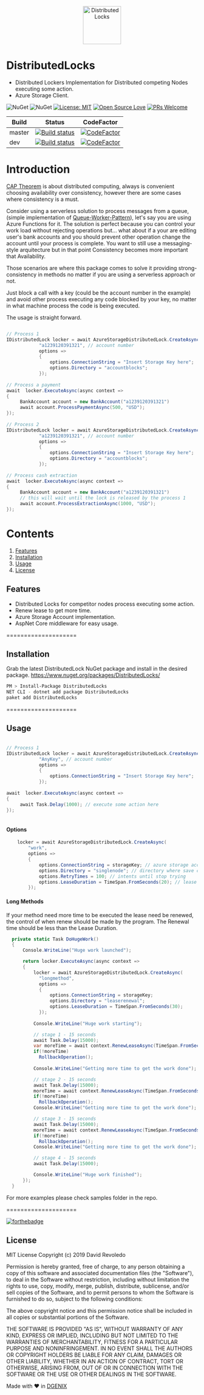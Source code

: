 <p align="center">
  <img src="DistributedLocks.png" alt="DistributedLocks" width="100"/>
</p>

DistributedLocks
====================
- Distributed Lockers Implementation for Distributed competing Nodes executing some action.
- Azure Storage Client.

![NuGet](https://img.shields.io/nuget/dt/DistributedLocks.svg)
![NuGet](https://img.shields.io/nuget/v/DistributedLocks.svg)
[![License: MIT](https://img.shields.io/badge/License-MIT-yellow.svg)](https://opensource.org/licenses/MIT)
[![Open Source Love](https://badges.frapsoft.com/os/v1/open-source.svg?v=102)](https://github.com/ellerbrock/open-source-badge/)
[![PRs Welcome](https://img.shields.io/badge/PRs-welcome-brightgreen.svg?style=flat-square)](http://makeapullrequest.com)

|Build|Status|CodeFactor|
|------|-------------|-------------|
|master|[![Build status](https://ci.appveyor.com/api/projects/status/xge7dgqwbj1uhi3e?svg=true)](https://ci.appveyor.com/project/davidrevoledo/distributedlocks)|[![CodeFactor](https://www.codefactor.io/repository/github/davidrevoledo/distributedlocks/badge/master)](https://www.codefactor.io/repository/github/davidrevoledo/distributedlocks/overview/master)
|dev|[![Build status](https://ci.appveyor.com/api/projects/status/6d9o3jw0vpb2jlh7?svg=true)](https://ci.appveyor.com/project/davidrevoledo/distributedlocks-ghway)|[![CodeFactor](https://www.codefactor.io/repository/github/davidrevoledo/distributedlocks/badge/dev)](https://www.codefactor.io/repository/github/davidrevoledo/distributedlocks/overview/dev)

# Introduction
[CAP Theorem](https://en.wikipedia.org/wiki/CAP_theorem) is about distributed computing, always is convenient choosing availability over consistency, however there are some cases where consistency is a must.

Consider using a serverless solution to process messages from a queue, (simple implementation of [Queue-Worker-Pattern](https://docs.microsoft.com/en-us/azure/architecture/guide/architecture-styles/web-queue-worker)), let's say you are using Azure Functions for it. The solution is perfect because you can control your work load without rejecting operations but... what about if a your are editing user's bank accounts and you should prevent other operation change the account until your process is complete. You want to still use a messaging-style arquitecture but in that point Consistency becomes more important that Availability.

Those scenarios are where this package comes to solve it providing strong-consistency in methods no matter if you are using a serverless approach or not.

Just block a call with a key (could be the account number in the example) and avoid other process executing any code blocked by your key, no matter in what machine process the code is being executed.

The usage is straight forward.

``` c#

// Process 1
IDistributedLock locker = await AzureStorageDistributedLock.CreateAsync(
            "a1239120391321", // account number
            options =>
            {
                options.ConnectionString = "Insert Storage Key here";
                options.Directory = "accountblocks";
            });
          
// Process a payment
await  locker.ExecuteAsync(async context =>
{
     BankAccount account = new BankAccount("a1239120391321")
     await account.ProcessPaymentAsync(500, "USD");
});
            
// Process 2
IDistributedLock locker = await AzureStorageDistributedLock.CreateAsync(
            "a1239120391321", // account number
            options =>
            {
                options.ConnectionString = "Insert Storage Key here";
                options.Directory = "accountblocks";
            });
            
// Process cash extraction
await  locker.ExecuteAsync(async context =>
{
     BankAccount account = new BankAccount("a1239120391321")
     // this will wait until the lock is released by the process 1
     await account.ProcessExtractionAsync(1000, "USD");
});

```

# Contents

1. [Features](#features)
2. [Installation](#installation)
3. [Usage](#usage)
4. [License](#license)

## <a name="features"> Features </a>

- Distributed Locks for competitor nodes process executing some action.
- Renew lease to get more time.
- Azure Storage Account implementation.
- AspNet Core middleware for easy usage.

====================

## <a name="installation"> Installation </a>

Grab the latest DistributedLock NuGet package and install in the desired package. https://www.nuget.org/packages/DistributedLocks/
```sh
PM > Install-Package DistributedLocks
NET CLI - dotnet add package DistributedLocks
paket add DistributedLocks
```

====================

## <a name="usage"> Usage </a>

``` c#

// Process 1
IDistributedLock locker = await AzureStorageDistributedLock.CreateAsync(
            "AnyKey", // account number
            options =>
            {
                options.ConnectionString = "Insert Storage Key here";
            });
          
await  locker.ExecuteAsync(async context =>
{
     await Task.Delay(1000); // execute some action here
});
           
```
#### Options 
``` c#
    locker = await AzureStorageDistributedLock.CreateAsync(
        "work",
        options =>
        {
            options.ConnectionString = storageKey; // azure storage account key
            options.Directory = "singlenode"; // directory where save checkpoints
            options.RetryTimes = 100; // intents until stop trying
            options.LeaseDuration = TimeSpan.FromSeconds(20); // lease duration in azure storage account is between 10 - 60 seconds
        });
```

#### Long Methods
If your method need more time to be executed the lease need be renewed, the control of when renew should be made by the program.
The Renewal time should be less than the Lease Duration.

``` c#
  private static Task DoHugeWork()
  {
      Console.WriteLine("Huge work launched");

      return locker.ExecuteAsync(async context =>
      {
          locker = await AzureStorageDistributedLock.CreateAsync(
            "longmethod",
            options =>
            {
                options.ConnectionString = storageKey;
                options.Directory = "leaserenewal";
                options.LeaseDuration = TimeSpan.FromSeconds(30);
            });
      
          Console.WriteLine("Huge work starting");

          // stage 1 - 15 seconds
          await Task.Delay(15000);
          var moreTime = await context.RenewLeaseAsync(TimeSpan.FromSeconds(20));
          if(!moreTime)
            RollbackOperation();
          
          Console.WriteLine("Getting more time to get the work done");

          // stage 2 - 15 seconds
          await Task.Delay(15000);
          moreTime = await context.RenewLeaseAsync(TimeSpan.FromSeconds(20));
          if(!moreTime)
            RollbackOperation();
          Console.WriteLine("Getting more time to get the work done");

          // stage 3 - 15 seconds
          await Task.Delay(15000);
          moreTime = await context.RenewLeaseAsync(TimeSpan.FromSeconds(20));
          if(!moreTime)
            RollbackOperation();
          Console.WriteLine("Getting more time to get the work done");

          // stage 4 - 15 seconds
          await Task.Delay(15000);

          Console.WriteLine("Huge work finished");
      });
  }
```

For more examples please check samples folder in the repo.

====================

[![forthebadge](https://forthebadge.com/images/badges/built-with-love.svg)](http://forthebadge.com)

## <a name="license"> License </a>

MIT License
Copyright (c) 2019 David Revoledo

Permission is hereby granted, free of charge, to any person obtaining a copy
of this software and associated documentation files (the "Software"), to deal
in the Software without restriction, including without limitation the rights
to use, copy, modify, merge, publish, distribute, sublicense, and/or sell
copies of the Software, and to permit persons to whom the Software is
furnished to do so, subject to the following conditions:

The above copyright notice and this permission notice shall be included in all
copies or substantial portions of the Software.

THE SOFTWARE IS PROVIDED "AS IS", WITHOUT WARRANTY OF ANY KIND, EXPRESS OR
IMPLIED, INCLUDING BUT NOT LIMITED TO THE WARRANTIES OF MERCHANTABILITY,
FITNESS FOR A PARTICULAR PURPOSE AND NONINFRINGEMENT. IN NO EVENT SHALL THE
AUTHORS OR COPYRIGHT HOLDERS BE LIABLE FOR ANY CLAIM, DAMAGES OR OTHER
LIABILITY, WHETHER IN AN ACTION OF CONTRACT, TORT OR OTHERWISE, ARISING FROM,
OUT OF OR IN CONNECTION WITH THE SOFTWARE OR THE USE OR OTHER DEALINGS IN THE
SOFTWARE.

Made with ❤ in [DGENIX](https://www.dgenix.com/)

